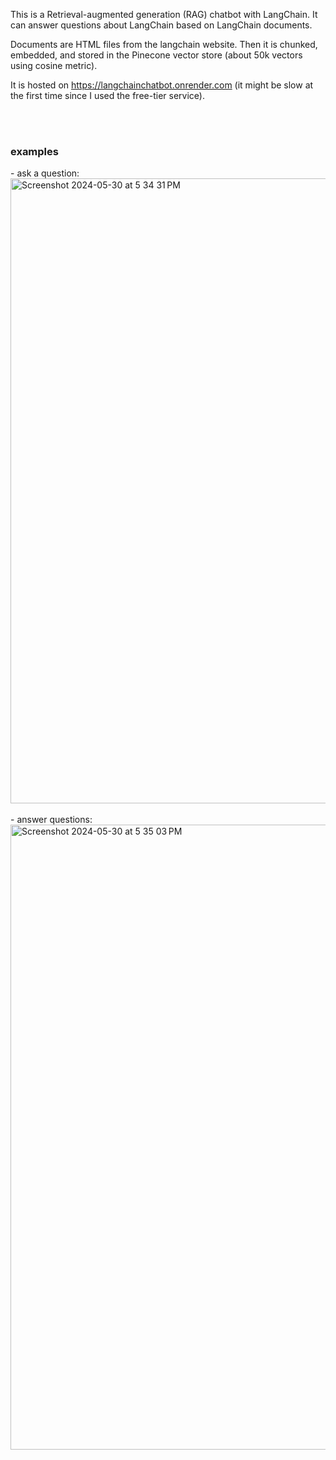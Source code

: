 This is a Retrieval-augmented generation (RAG) chatbot with LangChain. It can answer questions about LangChain based on LangChain documents. 

Documents are HTML files from the langchain website. Then it is chunked, embedded, and stored in the Pinecone vector store (about 50k vectors using cosine metric).

It is hosted on https://langchainchatbot.onrender.com (it might be slow at the first time since I used the free-tier service).

<br></br>
<h3>examples</h3>
- ask a question:
<img width="1000" alt="Screenshot 2024-05-30 at 5 34 31 PM" src="https://github.com/zycs19/LangchainChatbot/assets/49542462/c1318721-0226-44fc-815c-bd3ce6dd9913">
<br></br>
- answer questions:
<img width="1000" alt="Screenshot 2024-05-30 at 5 35 03 PM" src="https://github.com/zycs19/LangchainChatbot/assets/49542462/e7b3a28e-b037-4521-b728-15e0cf547080">
<br></br>
